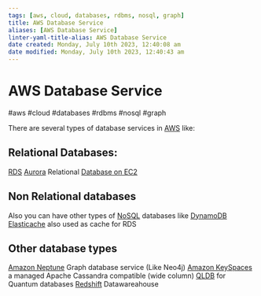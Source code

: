 ```yaml
---
tags: [aws, cloud, databases, rdbms, nosql, graph]
title: AWS Database Service
aliases: [AWS Database Service]
linter-yaml-title-alias: AWS Database Service
date created: Monday, July 10th 2023, 12:40:08 am
date modified: Monday, July 10th 2023, 12:40:43 am
---
```

# AWS Database Service
#aws #cloud #databases  #rdbms #nosql #graph

There are several types of database services in [AWS](Cloud%20Computing/AWS/AWS.md) like:

## Relational Databases:
[RDS](Cloud%20Computing/AWS/Databases/RDS.md)
[Aurora](Cloud%20Computing/AWS/Databases/Aurora.md)
Relational [Database on EC2](Cloud%20Computing/AWS/Databases/Database%20on%20EC2.md)

## Non Relational databases
Also you can have other types of [NoSQL](Software%20Engineering/Datastores/Databases/NoSQL.md) databases like 
[DynamoDB](Cloud%20Computing/AWS/Databases/DynamoDB.md)
[Elasticache](Cloud%20Computing/AWS/Databases/Elasticache.md) also used as cache for RDS


## Other database types
[Amazon Neptune](Cloud%20Computing/AWS/Databases/Amazon%20Neptune.md) Graph database service (Like Neo4j)
[Amazon KeySpaces](Cloud%20Computing/AWS/Databases/Amazon%20KeySpaces.md) a managed Apache Cassandra compatible (wide column)
[QLDB](Cloud%20Computing/AWS/Databases/QLDB.md) for Quantum databases
[Redshift](Cloud%20Computing/AWS/Databases/Redshift.md) Datawareahouse


